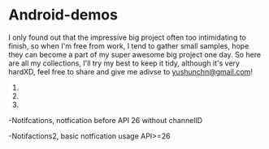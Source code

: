 # Android-demos
I only found out that the impressive big project often too intimidating to finish, so when I'm free from work, I tend to gather small samples, hope they can become a part of my super awesome big project one day. So here are all my collections, I'll try my best to keep it tidy, although it's very hardXD, feel free to share and give me adivse to yushunchn@gmail.com!


1.

2.

3.

-Notifcations, notfication before API 26 without channelID

-Notifactions2, basic notfication usage API>=26

